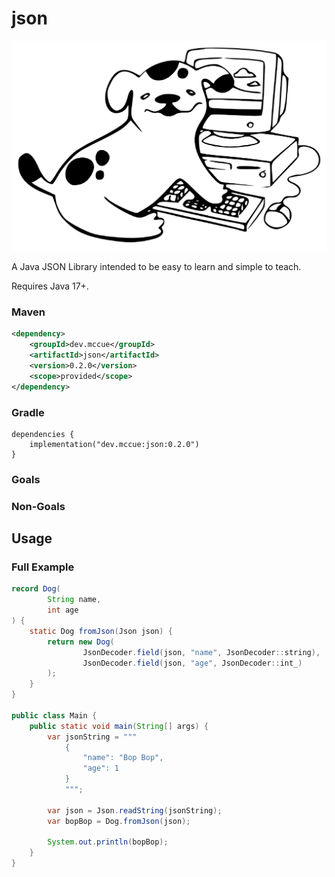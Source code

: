 # json

<img src="./bopbop.png"></img>

A Java JSON Library intended to be easy to learn and simple to teach.

Requires Java 17+.

### Maven

```xml
<dependency>
    <groupId>dev.mccue</groupId>
    <artifactId>json</artifactId>
    <version>0.2.0</version>
    <scope>provided</scope>
</dependency>
```

### Gradle

```
dependencies {
    implementation("dev.mccue:json:0.2.0")
}
```

### Goals

### Non-Goals


## Usage

### Full Example

```java 
record Dog(
        String name,
        int age
) {
    static Dog fromJson(Json json) {
        return new Dog(
                JsonDecoder.field(json, "name", JsonDecoder::string),
                JsonDecoder.field(json, "age", JsonDecoder::int_)
        );
    }
}

public class Main {
    public static void main(String[] args) {
        var jsonString = """
            {
                "name": "Bop Bop",
                "age": 1
            }
            """;

        var json = Json.readString(jsonString);
        var bopBop = Dog.fromJson(json);

        System.out.println(bopBop);
    }
}
```

##